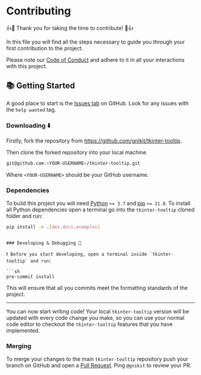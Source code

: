 # Contributing

👍🎉 Thank you for taking the time to contribute! 🎉👍

In this file you will find all the steps necessary to guide you through your first contribution to the project.

Please note our [Code of Conduct](https://github.com/gnikit/tkinter-tooltip/blob/master/CODE_OF_CONDUCT.md) and adhere to it in all your interactions with this project.

## 📚 Getting Started

A good place to start is the [Issues tab](https://github.com/gnikit/tkinter-tooltip/issues) on GitHub. Look for any issues with the `help wanted` tag.

### Downloading ⬇️

Firstly, fork the repository from <https://github.com/gnikit/tkinter-tooltip>.

Then clone the forked repository into your local machine.

```sh
git@github.com:<YOUR-USERNAME>/tkinter-tooltip.git
```

Where `<YOUR-USERNAME>` should be your GitHub username.

### Dependencies

To build this project you will need [Python](https://www.python.org/) `>= 3.7` and [pip](https://www.python.org/) `>= 21.0`.
To install all Python dependencies open a terminal go into the `tkinter-tooltip` cloned folder and run:

```sh
pip install -e .[dev,docs,examples]
```

<!-- ### Testing 🧪

To verify that your cloning of the GitHub repository worked as expected open a terminal and run:

```sh
pytest -v
```

This will run the entire unit test suite. You can also run this to verify that you haven't broken anything in the code.

👉 **Tip!** You can run individual tests by selecting the path to the Python file and the method

```sh
pytest test/test_interface.py::test_version_update_pypi -->
```

### Developing & Debugging 🐞️

❗️ Before you start developing, open a terminal inside `tkinter-tooltip` and run:

```sh
pre-commit install
```

This will ensure that all you commits meet the formatting standards of the project.

---

You can now start writing code! Your local `tkinter-tooltip` version will be updated with every code change you make, so you can use your normal code editor to checkout the `tkinter-tooltip` features that you have implemented.
<!-- It is however considerably easier to create compact unittests to check if your changes have worked.

👉 **Tip!** You can attach a debugger to the main `tkinter-tooltip` source code during unittesting which should allow you to pause, break, step into, etc. while testing, thus making it easier to find mistakes. -->

### Merging

To merge your changes to the main `tkinter-tooltip` repository push your branch on GitHub and open a [Pull Request](https://github.com/gnikit/tkinter-tooltip/pulls). Ping `@gnikit` to review your PR.